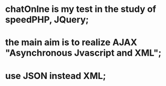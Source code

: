 # chatOnlne is my test in the study of speedPHP, JQuery;
# the main aim is to realize AJAX "Asynchronous Jvascript and XML";
# use JSON instead XML;

